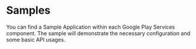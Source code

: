 Samples
=======

You can find a Sample Application within each Google Play Services component.  The sample will demonstrate the necessary configuration and some basic API usages.

